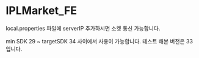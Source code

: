 # IPLMarket_FE
local.properties 파일에 serverIP 추가하시면 소켓 통신 가능합니다.

min SDK 29 ~ targetSDK 34 사이에서 사용이 가능합니다.
테스트 해본 버전은 33 입니다.
